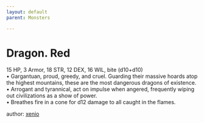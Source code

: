 ```yaml
---
layout: default
parent: Monsters 

--- 
```

# Dragon.   Red
15 HP, 3 Armor, 18 STR, 12 DEX, 16 WIL, bite (d10+d10)  
• Gargantuan, proud, greedy, and cruel.   Guarding their massive hoards atop the highest mountains, these are the most dangerous dragons of existence.  
• Arrogant and tyrannical, act on impulse when angered, frequently wiping out civilizations as a show of power.  
• Breathes fire in a cone for d12 damage to all caught in the flames.  




author: [xenio](https://xenioinabottle.blogspot.com/2021/02/classic-monsters-for-cairnito-part-1.html) 



